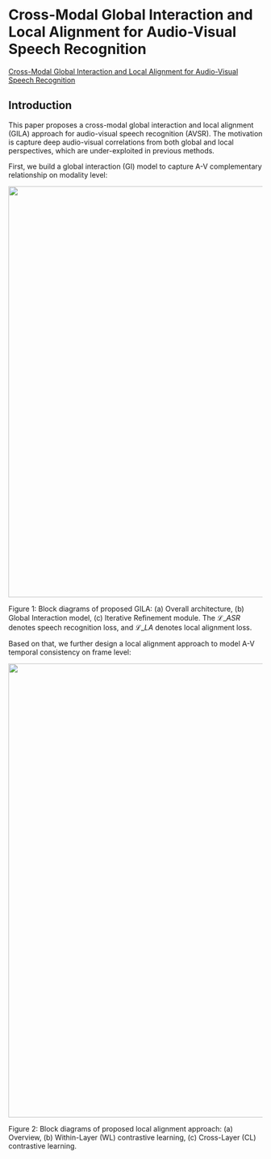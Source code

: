 # Cross-Modal Global Interaction and Local Alignment for Audio-Visual Speech Recognition

[Cross-Modal Global Interaction and Local Alignment for Audio-Visual Speech Recognition](https://arxiv.org/abs/2305.09212)

## Introduction

This paper proposes a cross-modal global interaction and local alignment (GILA) approach for audio-visual speech recognition (AVSR). The motivation is capture deep audio-visual correlations from both global and local perspectives, which are under-exploited in previous methods.


First, we build a global interaction (GI) model to capture A-V complementary relationship on modality level:

<div align=center>
<img width="815" src="https://github.com/YUCHEN005/GILA/assets/90536618/2c3fda49-4028-4318-bfa8-590fdd7ade7b">
</div>

Figure 1: Block diagrams of proposed GILA: (a) Overall architecture, (b) Global Interaction model, (c) Iterative Refinement module.
The $\mathcal{L}\_{ASR}$ denotes speech recognition loss, and $\mathcal{L}\_{LA}$ denotes local alignment loss.

Based on that, we further design a local alignment approach to model A-V temporal consistency on frame level:

<div align=center>
<img width="900" src="https://github.com/YUCHEN005/GILA/assets/90536618/edf6058f-8ecc-4ff1-8976-0c4e23bb8987">
</div>

Figure 2: Block diagrams of proposed local alignment approach: (a) Overview, (b) Within-Layer (WL) contrastive learning, (c)
Cross-Layer (CL) contrastive learning.

